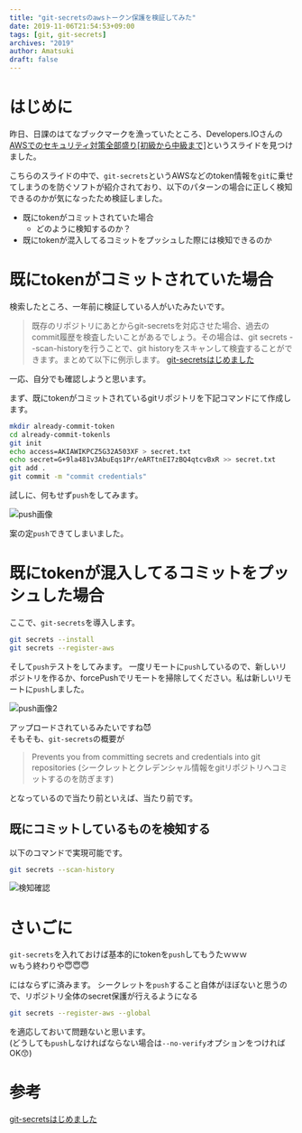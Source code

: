 ```yaml
---
title: "git-secretsのawsトークン保護を検証してみた"
date: 2019-11-06T21:54:53+09:00
tags: [git, git-secrets]
archives: "2019"
author: Amatsuki
draft: false
---
```

# はじめに
昨日、日課のはてなブックマークを漁っていたところ、Developers.IOさんの [AWSでのセキュリティ対策全部盛り[初級から中級まで]](https://speakerdeck.com/cmusudakeisuke/awstefalsesekiyuriteidui-ce-quan-bu-sheng-ri-chu-ji-karazhong-ji-mate)というスライドを見つけました。

<script async class="speakerdeck-embed" data-id="aba22209644646ee9ff21ef72d5a439d" data-ratio="1.77777777777778" src="//speakerdeck.com/assets/embed.js"></script>

こちらのスライドの中で、`git-secrets`というAWSなどのtoken情報を`git`に乗せてしまうのを防ぐソフトが紹介されており、以下のパターンの場合に正しく検知できるのかが気になったため検証しました。

- 既にtokenがコミットされていた場合
    - どのように検知するのか？
- 既にtokenが混入してるコミットをプッシュした際には検知できるのか

# 既にtokenがコミットされていた場合
検索したところ、一年前に検証している人がいたみたいです。  

>既存のリポジトリにあとからgit-secretsを対応させた場合、過去のcommit履歴を検査したいことがあるでしょう。その場合は、git secrets --scan-historyを行うことで、git historyをスキャンして検査することができます。まとめて以下に例示します。
[git-secretsはじめました](https://qiita.com/jqtype/items/9196e047eddb53d07a91)

一応、自分でも確認しようと思います。

まず、既にtokenがコミットされているgitリポジトリを下記コマンドにて作成します。

```bash
mkdir already-commit-token
cd already-commit-tokenls
git init
echo access=AKIAWIKPCZ5G32A503XF > secret.txt
echo secret=G+9la481v3AbuEqs1Pr/eARTtnEI7zBQ4qtcvBxR >> secret.txt
git add .
git commit -m "commit credentials"
```

試しに、何もせず`push`をしてみます。

![push画像](/resources/tried-using-git-secrets/secret1.png)

案の定`push`できてしまいました。

# 既にtokenが混入してるコミットをプッシュした場合

ここで、`git-secrets`を導入します。

```bash
git secrets --install
git secrets --register-aws
```

そして`push`テストをしてみます。
一度リモートに`push`しているので、新しいリポジトリを作るか、forcePushでリモートを掃除してください。私は新しいリモートに`push`しました。

![push画像2](/resources/tried-using-git-secrets/secret2.png)

アップロードされているみたいですね😈  
そもそも、`git-secrets`の概要が

>Prevents you from committing secrets and credentials into git repositories
>(シークレットとクレデンシャル情報をgitリポジトリへコミットするのを防ぎます)

となっているので当たり前といえば、当たり前です。

## 既にコミットしているものを検知する
以下のコマンドで実現可能です。
```bash
git secrets --scan-history
```

![検知確認](/resources/tried-using-git-secrets/secret3.png)

# さいごに
`git-secrets`を入れておけば基本的にtokenを`push`してもうたｗｗｗ  
ｗもう終わりや😇😇😇

にはならずに済みます。
シークレットを`push`すること自体がほぼないと思うので、リポジトリ全体のsecret保護が行えるようになる

```bash
git secrets --register-aws --global
```

を適応しておいて問題ないと思います。  
(どうしても`push`しなければならない場合は`--no-verify`オプションをつければOK😙)

# 参考
[git-secretsはじめました](https://qiita.com/jqtype/items/9196e047eddb53d07a91)